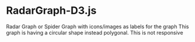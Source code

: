 # RadarGraph-D3.js

Radar Graph or Spider Graph with icons/images as labels for the graph
This graph is having a circular shape instead polygonal.
This is not responsive
